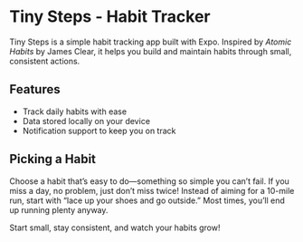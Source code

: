 # Tiny Steps - Habit Tracker

Tiny Steps is a simple habit tracking app built with Expo. Inspired by _Atomic Habits_ by James Clear, it helps you build and maintain habits through small, consistent actions.

## Features

- Track daily habits with ease
- Data stored locally on your device
- Notification support to keep you on track

## Picking a Habit

Choose a habit that’s easy to do—something so simple you can’t fail. If you miss a day, no problem, just don’t miss twice! Instead of aiming for a 10-mile run, start with “lace up your shoes and go outside.” Most times, you’ll end up running plenty anyway.

Start small, stay consistent, and watch your habits grow!
